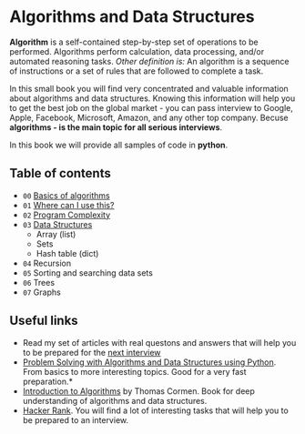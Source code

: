 # Algorithms and Data Structures

**Algorithm** is a self-contained step-by-step set of operations to be performed. Algorithms perform calculation, data processing, and/or automated reasoning tasks. *Other definition is:* An algorithm is a sequence of instructions or a set of rules that are followed to complete a task.

In this small book you will find very concentrated and valuable information about algorithms and data structures. Knowing this information will help you to get the best job on the global market - you can pass interview to Google, Apple, Facebook, Microsoft, Amazon, and any other top company. Becuse **algorithms - is the main topic for all serious interviews**.

In this book we will provide all samples of code in **python**.

## Table of contents

- `00` [Basics of algorithms](chapters/00-Basics.md)
- `01` [Where can I use this?](chapters/01-Usage.md)
- `02` [Program Complexity](chapters/02-Complexity.md)
- `03` [Data Structures](chapters/03-Data-Structures.md)
  - Array (list)
  - Sets
  - Hash table (dict)
- `04` Recursion
- `05` Sorting and searching data sets
- `06` Trees
- `07` Graphs

## Useful links

- Read my set of articles with real questons and answers that will help you to be prepared for the [next interview](https://github.com/1st/interview)
- [Problem Solving with Algorithms and Data Structures using Python](http://interactivepython.org). From basics to more interesting topics. Good for a very fast preparation.*
- [Introduction to Algorithms](https://mitpress.mit.edu/books/introduction-algorithms) by Thomas Cormen. Book for deep understanding of algorithms and data structures.
- [Hacker Rank](http://hackerrank.com). You will find a lot of interesting tasks that will help you to be prepared to an interview.

